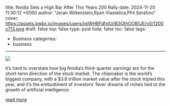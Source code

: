 title: Nvidia Sets a High Bar After This Years 200 Rally
date: 2024-11-20 11:30:12 +0000
author: "Jeran Wittenstein,Ryan Vlastelica,Phil Serafino"
cover: https://assets.bwbx.io/images/users/iqjWHBFdfxIU/iB3OthOOB1JE/v0/1200x713.png
draft: false
top: false
type: post
hide: false
toc: false
tags:
  - Business
categories:
  - business
---

![](https://assets.bwbx.io/images/users/iqjWHBFdfxIU/iB3OthOOB1JE/v0/1200x713.png)

It’s hard to overstate how big Nvidia’s third-quarter earnings are for the short-term direction of the stock market. The chipmaker is the world’s biggest company, with a $3.6 trillion market value after the stock tripled this year, and it’s the embodiment of investors’ fever dreams of riches tied to the growth of artificial intelligence.

[read more](https://www.bloomberg.com/news/newsletters/2024-11-20/nvidia-sets-a-high-bar-after-this-year-s-200-rally)

